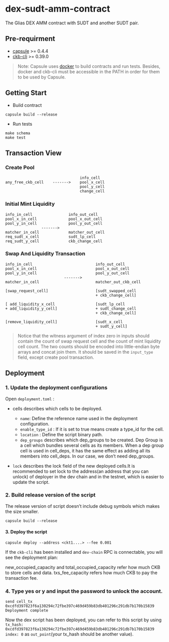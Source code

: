 # dex-sudt-amm-contract

The Glias DEX AMM contract with SUDT and another SUDT pair.

## Pre-requirment

* [capsule](https://github.com/nervosnetwork/capsule) >= 0.4.4
* [ckb-cli](https://github.com/nervosnetwork/ckb-cli) >= 0.39.0

> Note: Capsule uses [docker](https://docs.docker.com/get-docker/) to build contracts and run tests. Besides, docker and ckb-cli must be accessible in the PATH in order for them to be used by Capsule.

## Getting Start

* Build contract

```shell
capsule build --release
```

* Run tests

```shell
make schema
make test
```

## Transaction View

### Create Pool

```
                                 info_cell
any_free_ckb_cell    ------->    pool_x_cell
                                 pool_y_cell
                                 change_cell
```

### Initial Mint Liquidity

```
info_in_cell                info_out_cell
pool_x_in_cell              pool_x_out_cell
pool_y_in_cell              pool_y_out_cell
                ------->
matcher_in_cell             matcher_out_cell
req_sudt_x_cell             sudt_lp_cell
req_sudt_y_cell             ckb_change_cell
```

### Swap And Liquidity Transaction

```
info_in_cell                            info_out_cell
pool_x_in_cell                          pool_x_out_cell
pool_y_in_cell                          pool_y_out_cell
                          ------->
matcher_in_cell                         matcher_out_ckb_cell

[swap_request_cell]                     [sudt_swapped_cell
                                        + ckb_change_cell]

[ add_liquidity_x_cell                  [sudt_lp_cell
+ add_liquidity_y_cell]                 + sudt_change_cell
                                        + ckb_change_cell]

[remove_liquidity_cell]                 [sudt_x_cell
                                        + sudt_y_cell]
```

> Notice that the witness argument of index zero in inputs should contain the count of swap request cell and the count of mint liquidity cell count. The two counts should be encoded into little-endian byte arrays and concat join them. It should be saved in the `input_type` field, except create pool transaction.

##  Deployment

### 1. Update the deployment configurations

Open `deployment.toml` :

- cells describes which cells to be deployed.

  - `name`: Define the reference name used in the deployment configuration.
  - `enable_type_id` : If it is set to true means create a type_id for the cell.
  - `location` : Define the script binary path.
  - `dep_groups` describes which dep_groups to be created. Dep Group is a cell which bundles several cells as its members. When a dep group cell is used in cell_deps, it has the same effect as adding all its members into cell_deps. In our case, we don’t need dep_groups.

- `lock` describes the lock field of the new deployed cells.It is recommended to set lock to the address(an address that you can unlock) of deployer in the dev chain and in the testnet, which is easier to update the script.

### 2. Build release version of the script

The release version of script doesn’t include debug symbols which makes the size smaller.

```shell
capsule build --release
```

#### 3. Deploy the script

```shell
capsule deploy --address <ckt1....> --fee 0.001
```

If the `ckb-cli` has been installed and `dev-chain` RPC is connectable, you will see the deployment plan:

new_occupied_capacity and total_occupied_capacity refer how much CKB to store cells and data.
txs_fee_capacity refers how much CKB to pay the transaction fee.

### 4. Type yes or y and input the password to unlock the account.

```shell
send cell_tx 0xcdfd397823f6a130294c72fbe397c469d459b83db401296c291db7b170b15839
Deployment complete
```

Now the dex script has been deployed, you can refer to this script by using `tx_hash: 0xcdfd397823f6a130294c72fbe397c469d459b83db401296c291db7b170b15839 index: 0` as `out_point`(your tx_hash should be another value).
